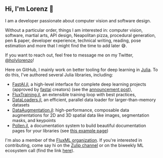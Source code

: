 ## Hi, I'm Lorenz 👋

I am a developer passionate about computer vision and software design.

Without a particular order, things I am interested in: computer vision, software, martial arts, API design, Neapolitan pizza, procedural generation, pen & paper, developer experience, technical writing, reading, pose estimation and more that I might find the time to add later 😅.

If you want to reach out, feel free to message me on my Twitter, [@holylorenzo](https://twitter.com/holylorenzo)! 

Here on GitHub, I mainly work on better tooling for deep learning in [Julia](https://julialang.org). To do this, I've authored several Julia libraries, including:
- [FastAI.jl](https://github.com/FluxML/FastAI.jl), a high-level interface for complete deep learning projects (approved by [fastai](https://docs.fast.ai) creators) (see the [announcement post](https://lorenzoh.github.io/posts/fastaijl_ecosystem.html)),
- [FluxTraining.jl](https://github.com/FluxML/FluxTraining.jl), an extensible training loop with best practices,
- [DataLoaders.jl](https://github.com/lorenzoh/DataLoaders.jl), an efficient, parallel data loader for larger-than-memory datasets
- [DataAugmentation.jl](https://github.com/lorenzoh/DataAugmentation.jl): high-performance, composable data augmentations for 2D and 3D spatial data like images, segmentation masks, and keypoints
- [Pollen.jl](https://github.com/lorenzoh/Pollen.jl), a documentation system to build beautiful documentation pages for your libraries (see [this example page](https://lorenzoh.github.io/DataLoaders.jl/docs/dev/interactive/))

I'm also a member of the [FluxML organization](https://github.com/FluxML). If you're interested in contributing, come say hi on the [Zulip channel](https://julialang.zulipchat.com/#narrow/stream/237432-ml-contributers) or on the biweekly ML ecosystem call (find the link [here](https://julialang.org/community/)).
